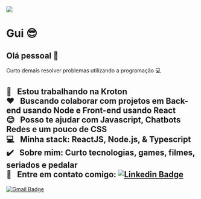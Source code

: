 <img width="auto" src="https://i.imgur.com/Wpoh2dD.jpg">

# Gui :sunglasses:

## Olá pessoal :wave:
Curto demais resolver problemas utilizando a programação :computer:

 :rocket:  &nbsp; Estou trabalhando na **Kroton**
 <br/> :heart: &nbsp; Buscando colaborar com projetos em Back-end usando Node e Front-end usando React
 <br/> :blush: &nbsp; Posso te ajudar com Javascript, Chatbots Redes e um pouco de CSS
 <br/> :computer: &nbsp; Minha stack: ReactJS, Node.js, & Typescript
 <br/> :heavy_check_mark:  &nbsp; Sobre mim: Curto tecnologias, games, filmes, seriados e pedalar
 <br/> :email: &nbsp; Entre em contato comigo: [![Linkedin Badge](https://img.shields.io/badge/-Guilherme_César_da_Silva-blue?style=flat-square&logo=Linkedin&logoColor=white&link=https://www.linkedin.com/in/dasilvaguicesar/)](https://www.linkedin.com/in/dasilvaguicesar/) 
 - 
[![Gmail Badge](https://img.shields.io/badge/-dasilvaguicesar@gmail.com-c14438?style=flat-square&logo=Gmail&logoColor=white&link=mailto:dasilvaguicesar@gmail.com)](mailto:dasilvaguicesar@gmail.com)
